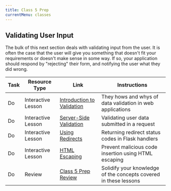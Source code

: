 ```yaml
---
title: Class 5 Prep
currentMenu: classes
---
```


## Validating User Input

The bulk of this next section deals with validating input from the user. It is often the case that the user will give you something that doesn't fit your requirements or doesn't make sense in some way. If so, your application should respond by "rejecting" their form, and notifying the user what they did wrong.

Task | Resource Type | Link | Instructions
|----|---------------|------|-------------|
Do | Interactive Lesson | [Introduction to Validation](../../videos/intro-to-validation/) | They hows and whys of data validation in web applications
Do | Interactive Lesson | [Server-Side Validation](../../videos/server-side-validation/) | Validating user data submitted in a request
Do | Interactive Lesson | [Using Redirects](../../videos/redirects/) | Returning redirect status codes in Flask handlers
Do | Interactive Lesson | [HTML Escaping](../../videos/html-escaping/) | Prevent malicious code insertion using HTML escaping
Do | Review | [Class 5 Prep Review](review.html) | Solidify your knowledge of the concepts covered in these lessons
